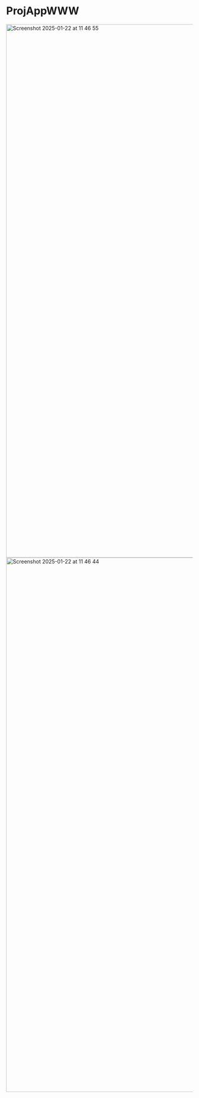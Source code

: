 # ProjAppWWW

<img width="1437" alt="Screenshot 2025-01-22 at 11 46 55" src="https://github.com/user-attachments/assets/c86f1d42-0d48-4bb6-8b66-d08f53655510" />
<img width="1440" alt="Screenshot 2025-01-22 at 11 46 44" src="https://github.com/user-attachments/assets/eb476ca0-317d-445a-aeab-ff926a194f15" />
